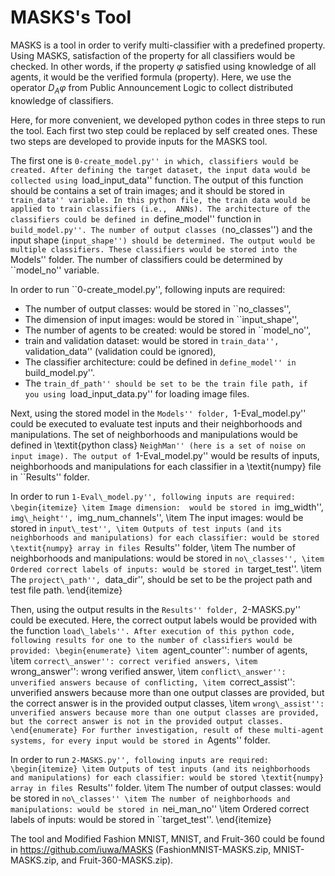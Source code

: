 # MASKS's Tool
MASKS is a tool in order to verify multi-classifier with a predefined property. Using MASKS, satisfaction of the property for all classifiers would be checked. In other words, if the property $\varphi$ satisfied using knowledge of all agents, it would be the verified formula (property). Here, we use the operator $D_A \varphi$ from Public Announcement Logic to collect distributed knowledge of classifiers. 

Here, for more convenient, we developed python codes in three steps to run the tool. Each first two step could be replaced by self created ones. These two steps are developed to provide inputs for the MASKS tool. 

The first one is ``0-create_model.py'' in which, classifiers would be created. After defining the target dataset, the input data would be collected using ``load_input_data'' function. The output of this function should be contains a set of train images; and it should be stored in ``train_data'' variable. In this python file, the train data would be applied to train classifiers (i.e.,  ANNs). The architecture of the classifiers could be defined in ``define_model'' function in ``build_model.py''. The number of output classes (``no_classes'') and the input shape (``input_shape'') should be determined. The output would be multiple classifiers. These classifiers would be stored into the ``Models'' folder. The number of classifiers could be determined by ``model\_no'' variable.


In order to run ``0-create_model.py'', following inputs are required:
* The number of output classes: would be stored in ``no_classes'',
* The dimension of input images: would be stored in ``input_shape'',
* The number of agents to be created: would be stored in ``model_no'',
* train and validation dataset: would be stored in ``train_data'', ``validation_data'' (validation could be ignored),
* The classifier architecture: could be defined in ``define_model'' in ``build_model.py''.
* The ``train_df_path'' should be set to be the train file path, if you using ``load_input_data.py'' for loading image files.



Next, using the stored model in the ``Models'' folder, ``1-Eval\_model.py'' could be executed to evaluate test inputs and their neighborhoods and manipulations. The set of neighborhoods and manipulations would be defined in \textit{python class} ``NeighMan'' (here is a set of noise on input image). The output of ``1-Eval\_model.py'' would be results of inputs, neighborhoods and manipulations  for each classifier in a \textit{numpy} file in ``Results'' folder.


In order to run ``1-Eval\_model.py'', following inputs are required:
\begin{itemize}
    \item Image dimension:  would be stored in ``img\_width'', ``img\_height'', ``img\_num\_channels'',
    \item The input images: would be stored in ``input\_test'',
    \item Outputs of test inputs (and its neighborhoods and manipulations) for each classifier: would be stored \textit{numpy} array in files ``Results'' folder,
    \item The number of neighborhoods and manipulations:
    would be stored in ``no\_classes'',
    \item Ordered correct labels of inputs: would be stored in ``target\_test''.
    \item The ``project\_path'', ``data\_dir'',  should be set to be the project path and test file path.
\end{itemize}


Then, using the output results in the ``Results'' folder, ``2-MASKS.py'' could be executed. Here, the correct output labels would be provided with the function ``load\_labels''. After execution of this python code, following results for one to the number of classifiers would be provided:
\begin{enumerate}
    \item ``agent\_counter'': number of agents,
    \item ``correct\_answer'': correct verified answers,
    \item ``wrong\_answer'': wrong verified answer,
    \item ``conflict\_answer'': unverified answers because of conflicting,
    \item ``correct\_assist'': unverified answers because more than one output classes are provided, but the correct answer is in the provided output classes,
    \item ``wrong\_assist'':  unverified answers because more than one output classes are provided, but the correct answer is not in the provided output classes.
\end{enumerate}
For further investigation, result of these multi-agent systems, for every input would be stored in ``Agents'' folder.


In order to run ``2-MASKS.py'', following inputs are required:
\begin{itemize}
    \item Outputs of test inputs (and its neighborhoods and manipulations) for each classifier: would be stored \textit{numpy} array in files ``Results'' folder.
    \item The number of output classes:
    would be stored in ``no\_classes''
    \item The number of neighborhoods and manipulations:
    would be stored in ``nei\_man\_no''
    \item Ordered correct labels of inputs: would be stored in ``target\_test''.
\end{itemize}

The tool and Modified Fashion MNIST, MNIST, and Fruit-360 could be found in https://github.com/iuwa/MASKS (FashionMNIST-MASKS.zip, MNIST-MASKS.zip, and Fruit-360-MASKS.zip).
